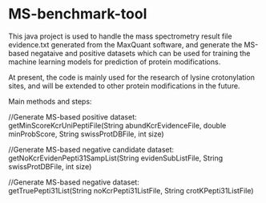 # MS-benchmark-tool
This java project is used to handle the mass spectrometry result file evidence.txt generated from the MaxQuant software, and generate the MS-based negataive and positive datasets which can be used for training the machine learning models for prediction of protein modifications.                                   
                                  
At present, the code is mainly used for the research of lysine crotonylation sites, and will be extended to other protein modifications in the future.                                   
                                  
Main methods and steps:                                  
                                  
//Generate MS-based positive dataset:                                   
getMinScoreKcrUniPeptiFile(String abundKcrEvidenceFile, double minProbScore, String swissProtDBFile, int size)
                                   
//Generate MS-based negative candidate dataset:                                   
getNoKcrEvidenPepti31SampList(String evidenSubListFile, String swissProtDBFile, int size)
    
//Generate MS-based negative dataset:                                   
getTruePepti31List(String noKcrPepti31ListFile, String crotKPepti31ListFile)

                                  
